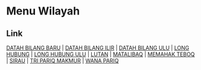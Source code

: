 # Menu Wilayah

## Link

[DATAH BILANG BARU](https://github.com/gigit-pemilu/pemilu-2024-64-kalimantan-timur/tree/main/pileg-dpr/hitung-suara/sub/64-kalimantan-timur/sub/11-mahakam-ulu/sub/02-long-hubung/sub/2009-datah-bilang-baru)
 | 
[DATAH BILANG ILIR](https://github.com/gigit-pemilu/pemilu-2024-64-kalimantan-timur/tree/main/pileg-dpr/hitung-suara/sub/64-kalimantan-timur/sub/11-mahakam-ulu/sub/02-long-hubung/sub/2005-datah-bilang-ilir)
 | 
[DATAH BILANG ULU](https://github.com/gigit-pemilu/pemilu-2024-64-kalimantan-timur/tree/main/pileg-dpr/hitung-suara/sub/64-kalimantan-timur/sub/11-mahakam-ulu/sub/02-long-hubung/sub/2006-datah-bilang-ulu)
 | 
[LONG HUBUNG](https://github.com/gigit-pemilu/pemilu-2024-64-kalimantan-timur/tree/main/pileg-dpr/hitung-suara/sub/64-kalimantan-timur/sub/11-mahakam-ulu/sub/02-long-hubung/sub/2001-long-hubung)
 | 
[LONG HUBUNG ULU](https://github.com/gigit-pemilu/pemilu-2024-64-kalimantan-timur/tree/main/pileg-dpr/hitung-suara/sub/64-kalimantan-timur/sub/11-mahakam-ulu/sub/02-long-hubung/sub/2011-long-hubung-ulu)
 | 
[LUTAN](https://github.com/gigit-pemilu/pemilu-2024-64-kalimantan-timur/tree/main/pileg-dpr/hitung-suara/sub/64-kalimantan-timur/sub/11-mahakam-ulu/sub/02-long-hubung/sub/2003-lutan)
 | 
[MATALIBAQ](https://github.com/gigit-pemilu/pemilu-2024-64-kalimantan-timur/tree/main/pileg-dpr/hitung-suara/sub/64-kalimantan-timur/sub/11-mahakam-ulu/sub/02-long-hubung/sub/2004-matalibaq)
 | 
[MEMAHAK TEBOQ](https://github.com/gigit-pemilu/pemilu-2024-64-kalimantan-timur/tree/main/pileg-dpr/hitung-suara/sub/64-kalimantan-timur/sub/11-mahakam-ulu/sub/02-long-hubung/sub/2002-memahak-teboq)
 | 
[SIRAU](https://github.com/gigit-pemilu/pemilu-2024-64-kalimantan-timur/tree/main/pileg-dpr/hitung-suara/sub/64-kalimantan-timur/sub/11-mahakam-ulu/sub/02-long-hubung/sub/2010-sirau)
 | 
[TRI PARIQ MAKMUR](https://github.com/gigit-pemilu/pemilu-2024-64-kalimantan-timur/tree/main/pileg-dpr/hitung-suara/sub/64-kalimantan-timur/sub/11-mahakam-ulu/sub/02-long-hubung/sub/2007-tri-pariq-makmur)
 | 
[WANA PARIQ](https://github.com/gigit-pemilu/pemilu-2024-64-kalimantan-timur/tree/main/pileg-dpr/hitung-suara/sub/64-kalimantan-timur/sub/11-mahakam-ulu/sub/02-long-hubung/sub/2008-wana-pariq)


